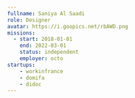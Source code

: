 ```yaml
---
fullname: Saniya Al Saadi
role: Designer
avatar: https://i.goopics.net/rbAWD.png
missions:
  - start: 2018-01-01
    end: 2022-03-01
    status: independent
    employer: octo
startups:
    - workinfrance
    - domifa
    - didoc
---
```

